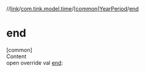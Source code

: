 //[link](../../index.md)/[com.tink.model.time](../index.md)/[[common]YearPeriod](index.md)/[end](end.md)



# end  
[common]  
Content  
open override val [end](end.md): <ERROR CLASS>  



